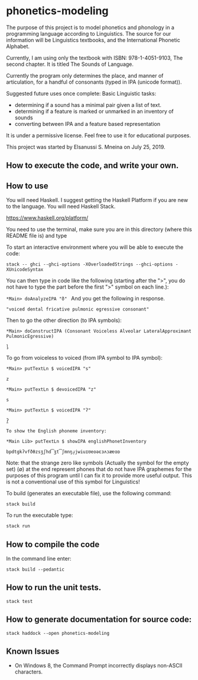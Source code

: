 # phonetics-modeling

The purpose of this project is to model phonetics and phonology in a programming
language according to Linguistics. The source for our information
will be Linguistics textbooks,
and the International Phonetic Alphabet.

Currently, I am using only the textbook with ISBN: 978-1-4051-9103, The
second chapter. It is titled The Sounds of Language.

Currently the program only determines the place, and manner of articulation,
for a handful of consonants (typed in IPA (unicode format)).

Suggested future uses once complete:
Basic Linguistic tasks:
  - determining if a sound has a minimal pair given a list of text.
  - determining if a feature is marked or unmarked in an inventory of sounds
  - converting between IPA and a feature based representation

It is under a permissive license.
Feel free to use it for educational purposes.

This project was started by Elsanussi S. Mneina on July 25, 2019.

## How to execute the code, and write your own.



## How to use
You will need Haskell. I suggest getting the Haskell Platform if you are
new to the language. You will need Haskell Stack.

https://www.haskell.org/platform/



You need to use the terminal, make sure you are in this
directory (where this README file is)  and type

To start an interactive environment where you will be able to execute the
code:

`stack -- ghci --ghci-options -XOverloadedStrings --ghci-options -XUnicodeSyntax`


You can then type in code like the following (starting after the ">", you do not have to type the part before the first ">" symbol on each line.):

`*Main> doAnalyzeIPA "ð"
`
And you get the following in response.

`"voiced dental fricative pulmonic egressive consonant"`


Then to go the other direction (to IPA symbols):

`*Main> doConstructIPA (Consonant Voiceless Alveolar LateralApproximant PulmonicEgressive)`

`l̥`




To go from voiceless to voiced (from IPA symbol to IPA symbol):

`*Main> putTextLn $ voicedIPA "s"`

`z`


`*Main> putTextLn $ devoicedIPA "z"`

`s`

`*Main> putTextLn $ voicedIPA "ʔ"`

`ʔ̼`


`To show the English phoneme inventory:`

`*Main Lib> putTextLn $ showIPA englishPhonetInventory`

`bpdtgkʔvfðθzsʒʃhd͡ʒt͡ʃmnŋɹ̠jwiuɪʊeoəɛɜʌɔæɐɑɒ`



Note: that the strange zero like symbols (Actually the symbol for the empty set) (∅) at the end represent phones 
that do not have IPA graphemes for the purposes of this program until I can
fix it to provide more useful output. This is not a conventional use of this symbol
for Linguistics!

To build (generates an executable file), use the following command:

`stack build`

To run the executable type:

`stack run`


## How to compile the code

In the command line enter:

`stack build --pedantic`

## How to run the unit tests.
`stack test`


## How to generate documentation for source code:

`stack haddock --open phonetics-modeling`


## Known Issues
- On Windows 8, the Command Prompt incorrectly displays non-ASCII characters.
